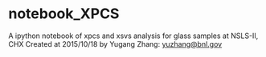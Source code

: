 # notebook_XPCS
A ipython notebook of xpcs and xsvs analysis for glass samples at NSLS-II, CHX
Created at 2015/10/18 by Yugang Zhang: yuzhang@bnl.gov
